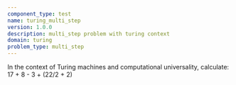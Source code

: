 ```yaml
---
component_type: test
name: turing_multi_step
version: 1.0.0
description: multi_step problem with turing context
domain: turing
problem_type: multi_step
---
```


In the context of Turing machines and computational universality, calculate: 17 + 8 - 3 + (22/2 + 2)
